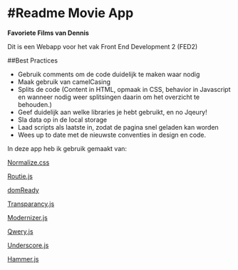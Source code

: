 #Readme Movie App
=============================
**Favoriete Films van Dennis**

Dit is een Webapp voor het vak Front End Development 2 (FED2)

##Best Practices
* Gebruik comments om de code duidelijk te maken waar nodig
* Maak gebruik van camelCasing
* Splits de code (Content in HTML, opmaak in CSS, behavior in  Javascript en wanneer nodig weer splitsingen daarin om het  overzicht te behouden.)
* Geef duidelijk aan welke libraries je hebt gebruikt, en no Jqeury!
* Sla data op in de local storage
* Laad scripts als laatste in, zodat de pagina snel geladen kan worden
* Wees up to date met de nieuwste conventies in design en code.


In deze app heb ik gebruik gemaakt van:

[Normalize.css](http://necolas.github.io/normalize.css/)

[Routie.js](http://projects.jga.me/routie/)

[domReady](https://github.com/ded/domready)

[Transparancy.js](https://github.com/leonidas/transparency)

[Modernizer.js](http://modernizr.com/)

[Qwery.js](https://github.com/ded/qwery)

[Underscore.js](http://underscorejs.org/)

[Hammer.js](http://hammerjs.github.io/)

